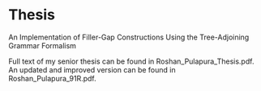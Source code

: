 # Thesis
An Implementation of Filler-Gap Constructions Using the Tree-Adjoining Grammar Formalism

Full text of my senior thesis can be found in Roshan_Pulapura_Thesis.pdf. An updated and improved version can be found in Roshan_Pulapura_91R.pdf.
